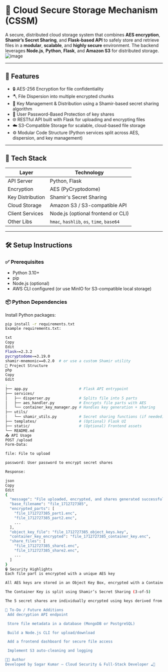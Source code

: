 # 🔐 Cloud Secure Storage Mechanism (CSSM)

A secure, distributed cloud storage system that combines **AES encryption**, **Shamir’s Secret Sharing**, and **Flask-based API** to safely store and retrieve files in a **modular**, **scalable**, and **highly secure** environment. The backend leverages **Node.js**, **Python**, **Flask**, and **Amazon S3** for distributed storage.
![image](https://github.com/user-attachments/assets/e29e6731-acd0-4ba7-9625-54cf6e748bd5)

---

## 🚀 Features

- 🔒 AES-256 Encryption for file confidentiality
- 🪓 File Dispersion into multiple encrypted chunks
- 🔑 Key Management & Distribution using a Shamir-based secret sharing algorithm
- 🧩 User Password-Based Protection of key shares
- 🌐 RESTful API built with Flask for uploading and encrypting files
- ☁️ S3-Compatible Storage for scalable, cloud-based file storage
- ⚙️ Modular Code Structure (Python services split across AES, dispersion, and key management)

---

## 🧰 Tech Stack

| Layer            | Technology         |
|------------------|--------------------|
| API Server       | Python, Flask      |
| Encryption       | AES (PyCryptodome) |
| Key Distribution | Shamir's Secret Sharing |
| Cloud Storage    | Amazon S3 / S3-compatible API |
| Client Services  | Node.js (optional frontend or CLI) |
| Other Libs       | `hmac`, `hashlib`, `os`, `time`, `base64` |

---

## 🛠️ Setup Instructions

### ✅ Prerequisites
- Python 3.10+
- pip
- Node.js (optional)
- AWS CLI configured (or use MinIO for S3-compatible local storage)

### 📦 Python Dependencies
Install Python packages:

```bash
pip install -r requirements.txt
Example requirements.txt:

txt
Copy
Edit
Flask==2.3.2
pycryptodome==3.19.0
shamir-mnemonic==0.2.0  # or use a custom Shamir utility
📁 Project Structure
php
Copy
Edit
.
├── app.py                       # Flask API entrypoint
├── services/
│   ├── disperser.py             # Splits file into 5 parts
│   ├── aes_handler.py           # Encrypts file parts with AES
│   └── container_key_manager.py # Handles key generation + sharing
├── utils/
│   └── shamir_utils.py          # Secret sharing functions (if needed)
├── templates/                   # (Optional) Flask UI
├── static/                      # (Optional) Frontend assets
└── README.md
📤 API Usage
POST /upload
Form-Data:

file: File to upload

password: User password to encrypt secret shares

Response:

json
Copy
Edit
{
  "message": "File uploaded, encrypted, and shares generated successfully.",
  "base_filename": "file_1712727385",
  "encrypted_parts": [
    "file_1712727385_part1.enc",
    "file_1712727385_part2.enc",
    ...
  ],
  "object_key_file": "file_1712727385_object_keys.key",
  "container_key_encrypted": "file_1712727385_container_key.enc",
  "share_files": [
    "file_1712727385_share1.enc",
    "file_1712727385_share2.enc",
    ...
  ]
}
🔒 Security Highlights
Each file part is encrypted with a unique AES key

All AES keys are stored in an Object Key Box, encrypted with a Container Key

The Container Key is split using Shamir’s Secret Sharing (3-of-5)

The 5 secret shares are individually encrypted using keys derived from the user's password

🧪 To-Do / Future Additions
 Add decryption API endpoint

 Store file metadata in a database (MongoDB or PostgreSQL)

 Build a Node.js CLI for upload/download

 Add a frontend dashboard for secure file access

 Implement S3 auto-cleaning and logging

🧑‍💻 Author
Developed by Sagar Kumar — Cloud Security & Full-Stack Developer ☁️🔐
